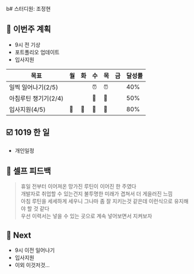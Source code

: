b# 스터디원: 조정현

## 🚀 이번주 계획

- 9시 전 기상
- 포트폴리오 업데이트
- 입사지원

| 목표                 | 월  | 화  | 수  | 목  | 금  | 달성률 |
| -------------------- | --- | --- | --- | --- | --- | ------ |
| 일찍 일어나기(2/5)   |     |     | ⏰  | ⏰  |     | 40%    |
| 아침루틴 챙기기(2/4) |     |     | 🌅  | 🌅  |     | 50%    |
| 입사지원(4/5)        | 📨  | 📨  | 📨  | 📨  |     | 80%    |

## ☑️ 1019 한 일

- 개인일정

## 🎉 셀프 피드백

> 휴일 전부터 이어져온 망가진 루틴이 이어진 한 주였다</br>
> 개발자로 취업할 수 있는건지 불투명한 미래가 겹쳐서 더 게을러진 느낌</br>
> 아침 루틴을 세세하게 세우니 그나마 좀 잘 지키는것 같은데 이런식으로 유지해야 할 것 같다</br>
> 우선 이력서는 넣을 수 있는 곳으로 계속 넣어보면서 지켜보자</br>

## 🌱 Next

- 9시 이전 일어나기
- 입사지원
- 이외 이것저것...
